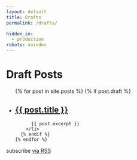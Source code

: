 ```yaml
---
layout: default
title: Drafts
permalink: /drafts/

hidden_in:
  - production
robots: noindex
---
```


<div class="home">

  <h1 class="page-heading">Draft Posts</h1>

  <ul class="post-list">
    {% for post in site.posts %}
      {% if post.draft %}
        <li>
          <h2>
            <a class="post-link" href="{{ post.url | prepend: site.baseurl }}">{{ post.title }}</a>
          </h2>

          {{ post.excerpt }}
        </li>
      {% endif %}
    {% endfor %}
  </ul>

  <p class="rss-subscribe">subscribe <a href="{{ "/feed.xml" | prepend: site.baseurl }}">via RSS</a></p>

</div>
